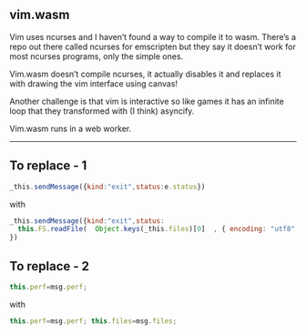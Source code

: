 ## vim.wasm

Vim uses ncurses and I haven’t found a way to compile it to wasm. There’s a repo out there called ncurses for emscripten but they say it doesn’t work for most ncurses programs, only the simple ones.

Vim.wasm doesn’t compile ncurses, it actually disables it and replaces it with drawing the vim interface using canvas!

Another challenge is that vim is interactive so like games it has an infinite loop that they transformed with (I think) asyncify.

Vim.wasm runs in a web worker.

---

## To replace - 1

```js
_this.sendMessage({kind:"exit",status:e.status})
```

with 

```js
_this.sendMessage({kind:"exit",status:
  this.FS.readFile(  Object.keys(_this.files)[0]  , { encoding: "utf8" })
})
```


## To replace - 2

```js
this.perf=msg.perf;
```

with 

```js
this.perf=msg.perf; this.files=msg.files;
```

